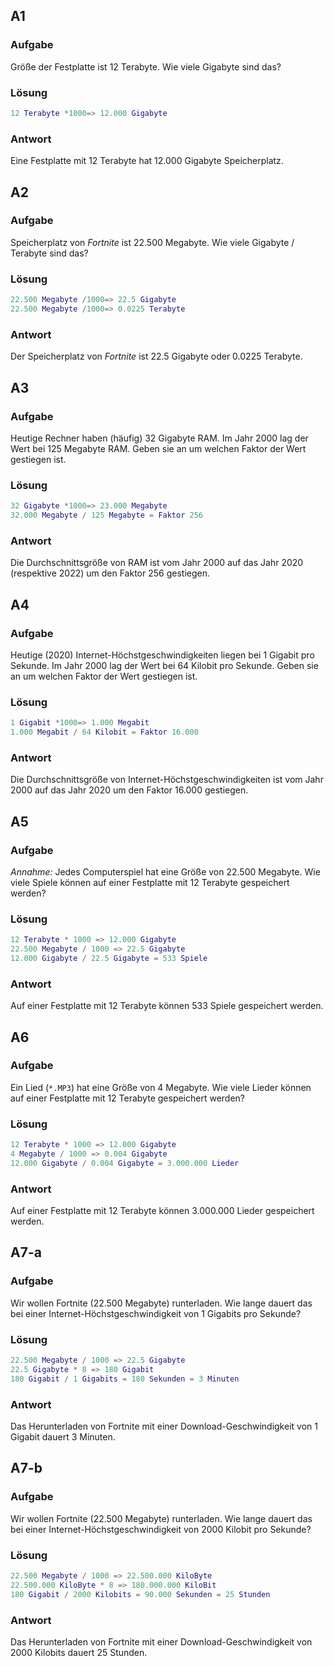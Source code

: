 ## A1
### Aufgabe
  Größe der Festplatte ist 12 Terabyte. Wie viele Gigabyte sind das?
### Lösung
  ```m
  12 Terabyte *1000=> 12.000 Gigabyte
  ```
### Antwort
  Eine Festplatte mit 12 Terabyte hat 12.000 Gigabyte Speicherplatz.

## A2
### Aufgabe
  Speicherplatz von *Fortnite* ist 22.500 Megabyte. Wie viele Gigabyte / Terabyte sind das?
### Lösung
  ```m
  22.500 Megabyte /1000=> 22.5 Gigabyte
  22.500 Megabyte /1000=> 0.0225 Terabyte
  ```
### Antwort
  Der Speicherplatz von *Fortnite* ist 22.5 Gigabyte oder 0.0225 Terabyte.

## A3
### Aufgabe
  Heutige Rechner haben (häufig) 32 Gigabyte RAM. Im Jahr 2000 lag der Wert bei 125 Megabyte RAM. Geben sie an um welchen Faktor der Wert gestiegen ist.
### Lösung
  ```m
  32 Gigabyte *1000=> 23.000 Megabyte
  32.000 Megabyte / 125 Megabyte = Faktor 256
  ```
### Antwort
  Die Durchschnittsgröße von RAM ist vom Jahr 2000 auf das Jahr 2020 (respektive 2022) um den Faktor 256 gestiegen.

## A4
### Aufgabe
  Heutige (2020) Internet-Höchstgeschwindigkeiten liegen bei 1 Gigabit pro Sekunde. Im Jahr 2000 lag der Wert bei 64 Kilobit pro Sekunde. Geben sie an um welchen Faktor der Wert gestiegen ist.
### Lösung
  ```m
  1 Gigabit *1000=> 1.000 Megabit
  1.000 Megabit / 64 Kilobit = Faktor 16.000
  ```
### Antwort
  Die Durchschnittsgröße von Internet-Höchstgeschwindigkeiten ist vom Jahr 2000 auf das Jahr 2020 um den Faktor 16.000 gestiegen.

## A5
### Aufgabe
  *Annahme:* Jedes Computerspiel hat eine Größe von 22.500 Megabyte. Wie viele Spiele können auf einer Festplatte mit 12 Terabyte gespeichert werden?
### Lösung
  ```m
  12 Terabyte * 1000 => 12.000 Gigabyte
  22.500 Megabyte / 1000 => 22.5 Gigabyte
  12.000 Gigabyte / 22.5 Gigabyte = 533 Spiele
  ```
### Antwort
  Auf einer Festplatte mit 12 Terabyte können 533 Spiele gespeichert werden.

## A6
### Aufgabe
  Ein Lied (`*.MP3`) hat eine Größe von 4 Megabyte. Wie viele Lieder können auf einer Festplatte mit 12 Terabyte gespeichert werden?
### Lösung
  ```m
  12 Terabyte * 1000 => 12.000 Gigabyte
  4 Megabyte / 1000 => 0.004 Gigabyte
  12.000 Gigabyte / 0.004 Gigabyte = 3.000.000 Lieder
  ```
### Antwort
  Auf einer Festplatte mit 12 Terabyte können 3.000.000 Lieder gespeichert werden.

## A7-a
### Aufgabe
  Wir wollen Fortnite (22.500 Megabyte) runterladen. Wie lange dauert das bei einer Internet-Höchstgeschwindigkeit von 1 Gigabits pro Sekunde?
### Lösung
  ```m
  22.500 Megabyte / 1000 => 22.5 Gigabyte
  22.5 Gigabyte * 8 => 180 Gigabit
  180 Gigabit / 1 Gigabits = 180 Sekunden = 3 Minuten
  ```
### Antwort
  Das Herunterladen von Fortnite mit einer Download-Geschwindigkeit von 1 Gigabit dauert 3 Minuten.

## A7-b
### Aufgabe
  Wir wollen Fortnite (22.500 Megabyte) runterladen. Wie lange dauert das bei einer Internet-Höchstgeschwindigkeit von 2000 Kilobit pro Sekunde?
### Lösung
  ```m
  22.500 Megabyte / 1000 => 22.500.000 KiloByte
  22.500.000 KiloByte * 8 => 180.000.000 KiloBit
  180 Gigabit / 2000 Kilobits = 90.000 Sekunden = 25 Stunden
  ```
### Antwort
  Das Herunterladen von Fortnite mit einer Download-Geschwindigkeit von 2000 Kilobits dauert 25 Stunden.
